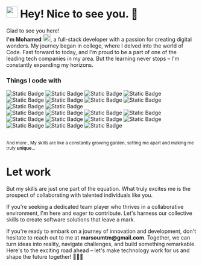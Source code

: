 <h1><img src="https://emojis.slackmojis.com/emojis/images/1531849430/4246/blob-sunglasses.gif?1531849430" width="30"/> Hey! Nice to see you. 👋 </h1>


<p>Glad to see you here! </br> <b>I'm Mohamed</b>  <img src="https://img.icons8.com/?size=512&id=U2rfVevdGDVK&format=png" width="20"/>, a full-stack developer with a passion for creating digital wonders. My journey began in college, where I delved into the world of Code. Fast forward to today, and I'm proud to be a part of one of the leading tech companies in my area. But the learning never stops – I'm constantly expanding my horizons.  
<h3>Things I code with</h3>
<p>
  <img alt="Static Badge" src="https://img.shields.io/badge/HTML_5-blue">
 <img alt="Static Badge" src="https://img.shields.io/badge/CSS_3-blue">
 <img alt="Static Badge" src="https://img.shields.io/badge/SCSS-pink">
 <img alt="Static Badge" src="https://img.shields.io/badge/JavaScript-yellow">
  <img alt="Static Badge" src="https://img.shields.io/badge/ES6-yellow">
 <img alt="Static Badge" src="https://img.shields.io/badge/BOOTSTRAP-blue">
 <img alt="Static Badge" src="https://img.shields.io/badge/NODE_JS-yellow">
 <img alt="Static Badge" src="https://img.shields.io/badge/EXPRESS_JS-white">
 <img alt="Static Badge" src="https://img.shields.io/badge/REACT_JS-blue">
 <img alt="Static Badge" src="https://img.shields.io/badge/VUE_3_JS-green">
  <br />
 <img alt="Static Badge" src="https://img.shields.io/badge/NPM-orange">
 <img alt="Static Badge" src="https://img.shields.io/badge/PINIA-YELLOW">
 <img alt="Static Badge" src="https://img.shields.io/badge/VITE-PINK">
 <img alt="Static Badge" src="https://img.shields.io/badge/PHP-purple">
 <img alt="Static Badge" src="https://img.shields.io/badge/LARAVEL-red">
 <img alt="Static Badge" src="https://img.shields.io/badge/SYMFONY-white">
 <img alt="Static Badge" src="https://img.shields.io/badge/SQL-WHITE">
 <img alt="Static Badge" src="https://img.shields.io/badge/NO_SQL-white">
 <img alt="Static Badge" src="https://img.shields.io/badge/MONGODB-white">
 <img alt="Static Badge" src="https://img.shields.io/badge/MYSQL-blue">
 <img alt="Static Badge" src="https://img.shields.io/badge/FLUTTER-white">
</p>
  <br />
  <small>
    And more , My skills are like a constantly growing garden, setting me apart and making me truly <b>unique</b>...
  </small>
<h1>Let work </h1>
<p>
  But my skills are just one part of the equation. What truly excites me is the prospect of collaborating with talented individuals like you.
</p> 
<p>
  If you're seeking a dedicated team player who thrives in a collaborative environment, I'm here and eager to contribute. Let's harness our collective skills to create software 
  solutions that leave a mark.
</p>

<p>
  If you're ready to embark on a journey of innovation and development, don't hesitate to reach out to me at <b>marsoumtm@gmail.com</b>. Together, we can turn ideas into reality,   
  navigate challenges, and build something remarkable.
  Here's to the exciting road ahead – let's make technology work for us and shape the future together! 👨‍💻🚀
</p>



